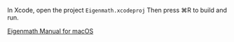 In Xcode, open the project `Eigenmath.xcodeproj`
Then press ⌘R to build and run.

[Eigenmath Manual for macOS](https://georgeweigt.github.io/eigenmath-macos.pdf)

